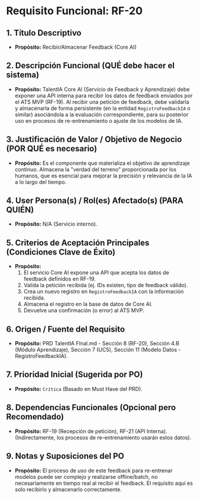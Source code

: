 # Requisito Funcional: RF-20

## 1. Título Descriptivo
* **Propósito:** Recibir/Almacenar Feedback (Core AI)

## 2. Descripción Funcional (QUÉ debe hacer el sistema)
* **Propósito:** TalentIA Core AI (Servicio de Feedback y Aprendizaje) debe exponer una API interna para recibir los datos de feedback enviados por el ATS MVP (RF-19). Al recibir una petición de feedback, debe validarla y almacenarla de forma persistente (en la entidad `RegistroFeedbackIA` o similar) asociándola a la evaluación correspondiente, para su posterior uso en procesos de re-entrenamiento o ajuste de los modelos de IA.

## 3. Justificación de Valor / Objetivo de Negocio (POR QUÉ es necesario)
* **Propósito:** Es el componente que materializa el objetivo de aprendizaje continuo. Almacena la "verdad del terreno" proporcionada por los humanos, que es esencial para mejorar la precisión y relevancia de la IA a lo largo del tiempo.

## 4. User Persona(s) / Rol(es) Afectado(s) (PARA QUIÉN)
* **Propósito:** N/A (Servicio interno).

## 5. Criterios de Aceptación Principales (Condiciones Clave de Éxito)
* **Propósito:**
    1.  El servicio Core AI expone una API que acepta los datos de feedback definidos en RF-19.
    2.  Valida la petición recibida (ej. IDs existen, tipo de feedback válido).
    3.  Crea un nuevo registro en `RegistroFeedbackIA` con la información recibida.
    4.  Almacena el registro en la base de datos de Core AI.
    5.  Devuelve una confirmación (o error) al ATS MVP.

## 6. Origen / Fuente del Requisito
* **Propósito:** PRD TalentIA FInal.md - Sección 8 (RF-20), Sección 4.B (Módulo Aprendizaje), Sección 7 (UC5), Sección 11 (Modelo Datos - RegistroFeedbackIA).

## 7. Prioridad Inicial (Sugerida por PO)
* **Propósito:** `Crítica` (Basado en Must Have del PRD).

## 8. Dependencias Funcionales (Opcional pero Recomendado)
* **Propósito:** RF-19 (Recepción de petición), RF-21 (API Interna). (Indirectamente, los procesos de re-entrenamiento usarán estos datos).

## 9. Notas y Suposiciones del PO
* **Propósito:** El proceso de *uso* de este feedback para re-entrenar modelos puede ser complejo y realizarse offline/batch, no necesariamente en tiempo real al recibir el feedback. El requisito aquí es solo recibirlo y almacenarlo correctamente.